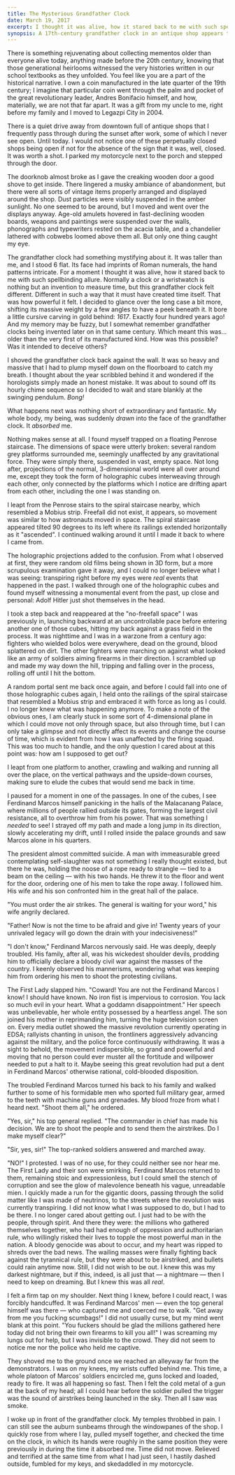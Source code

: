 ```yaml
---
title: The Mysterious Grandfather Clock
date: March 19, 2017
excerpt: I thought it was alive, how it stared back to me with such spellbinding allure.
synopsis: A 17th-century grandfather clock in an antique shop appears to be a time machine.
---
```


There is something rejuvenating about collecting mementos older than everyone alive today, anything made before the 20th century, knowing that those generational heirlooms witnessed the very histories written in our school textbooks as they unfolded. You feel like you are a part of the historical narrative. I own a coin manufactured in the late quarter of the 19th century; I imagine that particular coin went through the palm and pocket of the great revolutionary leader, Andres Bonifacio himself, and how, materially, we are not that far apart. It was a gift from my uncle to me, right before my family and I moved to Legazpi City in 2004.

There is a quiet drive away from downtown full of antique shops that I frequently pass through during the sunset after work, some of which I never see open. Until today. I would not notice one of these perpetually closed shops being open if not for the absence of the sign that it was, well, closed. It was worth a shot. I parked my motorcycle next to the porch and stepped through the door.

The doorknob almost broke as I gave the creaking wooden door a good shove to get inside. There lingered a musky ambiance of abandonment, but there were all sorts of vintage items properly arranged and displayed around the shop. Dust particles were visibly suspended in the amber sunlight. No one seemed to be around, but I moved and went over the displays anyway. Age-old amulets hovered in fast-declining wooden boards, weapons and paintings were suspended over the walls, phonographs and typewriters rested on the acacia table, and a chandelier lathered with cobwebs loomed above them all. But only one thing caught my eye.

The grandfather clock had something mystifying about it. It was taller than me, and I stood 6 flat. Its face had imprints of Roman numerals, the hand patterns intricate. For a moment I thought it was alive, how it stared back to me with such spellbinding allure. Normally a clock or a wristwatch is nothing but an invention to measure time, but this grandfather clock felt different. Different in such a way that it must have created time itself. That was how powerful it felt. I decided to glance over the long case a bit more, shifting its massive weight by a few angles to have a peek beneath it. It bore a little cursive carving in gold behind: _1617_. Exactly four hundred years ago! And my memory may be fuzzy, but I somewhat remember grandfather clocks being invented later on in that same century. Which meant this was… older than the very first of its manufactured kind. How was this possible? Was it intended to deceive others?

I shoved the grandfather clock back against the wall. It was so heavy and massive that I had to plump myself down on the floorboard to catch my breath. I thought about the year scribbled behind it and wondered if the horologists simply made an honest mistake. It was about to sound off its hourly chime sequence so I decided to wait and stare blankly at the swinging pendulum. _Bong!_

What happens next was nothing short of extraordinary and fantastic. My whole body, my being, was suddenly _drawn_ into the face of the grandfather clock. It _absorbed_ me.

Nothing makes sense at all. I found myself trapped on a floating Penrose staircase. The dimensions of space were utterly broken: several random grey platforms surrounded me, seemingly unaffected by any gravitational force. They were simply there, suspended in vast, empty space. Not long after, projections of the normal, 3-dimensional world were all over around me, except they took the form of holographic cubes interweaving through each other, only connected by the platforms which I notice are drifting apart from each other, including the one I was standing on.

I leapt from the Penrose stairs to the spiral staircase nearby, which resembled a Mobius strip. Freefall did not exist, it appears, so movement was similar to how astronauts moved in space. The spiral staircase appeared tilted 90 degrees to its left where its railings extended horizontally as it "ascended". I continued walking around it until I made it back to where I came from.

The holographic projections added to the confusion. From what I observed at first, they were random old films being shown in 3D form, but a more scrupulous examination gave it away, and I could no longer believe what I was seeing: transpiring right before my eyes were _real_ events that happened in the past. I walked through one of the holographic cubes and found myself witnessing a monumental event from the past, up close and personal: Adolf Hitler just shot themselves in the head.

I took a step back and reappeared at the "no-freefall space" I was previously in, launching backward at an uncontrollable pace before entering another one of those cubes, hitting my back against a grass field in the process. It was nighttime and I was in a warzone from a century ago: fighters who wielded bolos were everywhere, dead on the ground, blood splattered on dirt. The other fighters were marching on against what looked like an army of soldiers aiming firearms in their direction. I scrambled up and made my way down the hill, tripping and falling over in the process, rolling off until I hit the bottom.

A random portal sent me back once again, and before I could fall into one of those holographic cubes again, I held onto the railings of the spiral staircase that resembled a Mobius strip and embraced it with force as long as I could. I no longer knew what was happening anymore. To make a note of the obvious ones, I am clearly stuck in some sort of 4-dimensional plane in which I could move not only through space, but also through time, but I can only take a glimpse and not directly affect its events and change the course of time, which is evident from how I was unaffected by the firing squad. This was too much to handle, and the only question I cared about at this point was: how am I supposed to get out?

I leapt from one platform to another, crawling and walking and running all over the place, on the vertical pathways and the upside-down courses, making sure to elude the cubes that would send me back in time.

I paused for a moment in one of the passages. In one of the cubes, I see Ferdinand Marcos himself panicking in the halls of the Malacanang Palace, where millions of people rallied outside its gates, forming the largest civil resistance, all to overthrow him from his power. That was something I _needed_ to see! I strayed off my path and made a long jump in its direction, slowly accelerating my drift, until I rolled inside the palace grounds and saw Marcos alone in his quarters.

The president almost committed suicide. A man with immeasurable greed contemplating self-slaughter was not something I really thought existed, but there he was, holding the noose of a rope ready to strangle — tied to a beam on the ceiling — with his two hands. He threw it to the floor and went for the door, ordering one of his men to take the rope away. I followed him. His wife and his son confronted him in the great hall of the palace.

"You must order the air strikes. The general is waiting for your word," his wife angrily declared.

"Father! Now is not the time to be afraid and give in! Twenty years of your unrivaled legacy will go down the drain with your indecisiveness!"

"I don't know," Ferdinand Marcos nervously said. He was deeply, deeply troubled. His family, after all, was his wickedest shoulder devils, prodding him to officially declare a bloody civil war against the masses of the country. I keenly observed his mannerisms, wondering what was keeping him from ordering his men to shoot the protesting civilians.

The First Lady slapped him. "Coward! You are not the Ferdinand Marcos I know! I should have known. No iron fist is impervious to corrosion. You lack so much evil in your heart. What a goddamn disappointment." Her speech was unbelievable, her whole entity possessed by a heartless angel. The son joined his mother in reprimanding him, turning the huge television screen on. Every media outlet showed the massive revolution currently operating in EDSA; rallyists chanting in unison, the frontliners aggressively advancing against the military, and the police force continuously withdrawing. It was a sight to behold, the movement indispersible, so grand and powerful and moving that no person could ever muster all the fortitude and willpower needed to put a halt to it. Maybe seeing this great revolution had put a dent in Ferdinand Marcos' otherwise rational, cold-blooded disposition.

The troubled Ferdinand Marcos turned his back to his family and walked further to some of his formidable men who sported full military gear, armed to the teeth with machine guns and grenades. My blood froze from what I heard next. "Shoot them all," he ordered.

"Yes, sir," his top general replied. "The commander in chief has made his decision. We are to shoot the people and to send them the airstrikes. Do I make myself clear?"

"Sir, yes, sir!" The top-ranked soldiers answered and marched away.

"NO!" I protested. I was of no use, for they could neither see nor hear me. The First Lady and their son were smirking. Ferdinand Marcos returned to them, remaining stoic and expressionless, but I could smell the stench of corruption and see the glow of malevolence beneath his vague, unreadable mien. I quickly made a run for the gigantic doors, passing through the solid matter like I was made of neutrinos, to the streets where the revolution was currently transpiring. I did not know what I was supposed to do, but I had to be there. I no longer cared about getting out. I just had to be with the people, through spirit. And there they were: the millions who gathered themselves together, who had had enough of oppression and authoritarian rule, who willingly risked their lives to topple the most powerful man in the nation. A bloody genocide was about to occur, and my heart was ripped to shreds over the bad news. The wailing masses were finally fighting back against the tyrannical rule, but they were about to be airstriked, and bullets could rain anytime now. Still, I did not wish to be out. I knew this was my darkest nightmare, but if this, indeed, is all just that — a nightmare — then I need to keep on dreaming. But I knew this was all _real_.

I felt a firm tap on my shoulder. Next thing I knew, before I could react, I was forcibly handcuffed. It was Ferdinand Marcos' men — even the top general himself was there — who captured me and coerced me to walk. "Get away from me you fucking scumbags!" I did not usually curse, but my mind went blank at this point. "You fuckers should be glad the millions gathered here today did not bring their own firearms to kill you all!" I was screaming my lungs out for help, but I was invisible to the crowd. They did not seem to notice me nor the police who held me captive.

They shoved me to the ground once we reached an alleyway far from the demonstrators. I was on my knees, my wrists cuffed behind me. This time, a whole platoon of Marcos' soldiers encircled me, guns locked and loaded, ready to fire. It was all happening so fast. Then I felt the cold metal of a gun at the back of my head; all I could hear before the soldier pulled the trigger was the sound of airstrikes being launched in the sky. Then all I saw was smoke.

I woke up in front of the grandfather clock. My temples throbbed in pain. I can still see the auburn sunbeams through the windowpanes of the shop. I quickly rose from where I lay, pulled myself together, and checked the time on the clock, in which its hands were roughly in the same position they were previously in during the time it absorbed me. Time did not move. Relieved and terrified at the same time from what I had just seen, I hastily dashed outside, fumbled for my keys, and skedaddled in my motorcycle.
